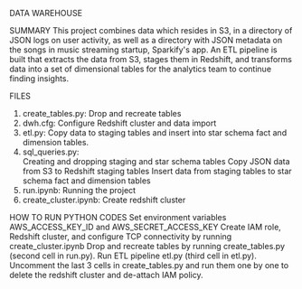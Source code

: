 DATA WAREHOUSE

SUMMARY
This project combines data which resides in S3, in a directory of JSON logs on user activity, as well as a directory with JSON metadata on the songs in music streaming startup, Sparkify's app.
An ETL pipeline is built that extracts the data from S3, stages them in Redshift, and transforms data into a set of dimensional tables for the analytics team to continue finding insights.

FILES
1. create_tables.py:     Drop and recreate tables
2. dwh.cfg:              Configure Redshift cluster and data import
3. etl.py:               Copy data to staging tables and insert into star schema fact and dimension tables.
4. sql_queries.py:     
                         Creating and dropping staging and star schema tables
                         Copy JSON data from S3 to Redshift staging tables
                         Insert data from staging tables to star schema fact and dimension tables
5. run.ipynb:            Running the project
6. create_cluster.ipynb: Create redshift cluster

HOW TO RUN PYTHON CODES
Set environment variables AWS_ACCESS_KEY_ID and AWS_SECRET_ACCESS_KEY
Create IAM role, Redshift cluster, and configure TCP connectivity by running create_cluster.ipynb
Drop and recreate tables by running create_tables.py (second cell in run.py).
Run ETL pipeline etl.py (third cell in etl.py).
Uncomment the last 3 cells in create_tables.py and run them one by one to delete the redshift cluster and de-attach IAM policy.

    
